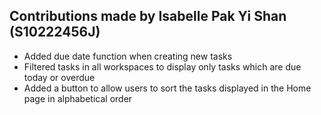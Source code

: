 ## Contributions made by Isabelle Pak Yi Shan (S10222456J)
- Added due date function when creating new tasks
- Filtered tasks in all workspaces to display only tasks which are due today or overdue
- Added a button to allow users to sort the tasks displayed in the Home page in alphabetical order
